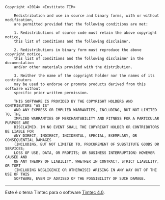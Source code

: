     Copyright <2014> <Instituto TIM>

        Redistribution and use in source and binary forms, with or without modification, 
        are permitted provided that the following conditions are met:

        1. Redistributions of source code must retain the above copyright notice, 
        this list of conditions and the following disclaimer.

        2. Redistributions in binary form must reproduce the above copyright notice, 
        this list of conditions and the following disclaimer in the documentation 
        and/or other materials provided with the distribution.

        3. Neither the name of the copyright holder nor the names of its contributors 
        may be used to endorse or promote products derived from this software without 
        specific prior written permission.

        THIS SOFTWARE IS PROVIDED BY THE COPYRIGHT HOLDERS AND CONTRIBUTORS "AS IS" 
        AND ANY EXPRESS OR IMPLIED WARRANTIES, INCLUDING, BUT NOT LIMITED TO, THE 
        IMPLIED WARRANTIES OF MERCHANTABILITY AND FITNESS FOR A PARTICULAR PURPOSE ARE 
        DISCLAIMED. IN NO EVENT SHALL THE COPYRIGHT HOLDER OR CONTRIBUTORS BE LIABLE FOR 
        ANY DIRECT, INDIRECT, INCIDENTAL, SPECIAL, EXEMPLARY, OR CONSEQUENTIAL DAMAGES 
        (INCLUDING, BUT NOT LIMITED TO, PROCUREMENT OF SUBSTITUTE GOODS OR SERVICES; 
        LOSS OF USE, DATA, OR PROFITS; OR BUSINESS INTERRUPTION) HOWEVER CAUSED AND 
        ON ANY THEORY OF LIABILITY, WHETHER IN CONTRACT, STRICT LIABILITY, OR TORT 
        (INCLUDING NEGLIGENCE OR OTHERWISE) ARISING IN ANY WAY OUT OF THE USE OF THIS 
        SOFTWARE, EVEN IF ADVISED OF THE POSSIBILITY OF SUCH DAMAGE.
    
--- 

Este é o tema Timtec para o software [Timtec 4.0](https://github.com/institutotim/timtec).
